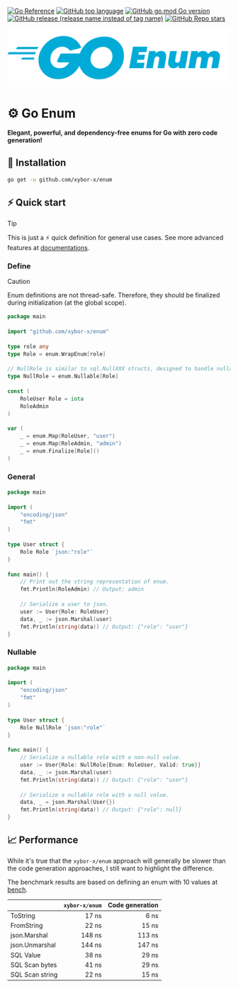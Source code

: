 [![Go Reference](https://pkg.go.dev/badge/github.com/xybor-x/enum.svg)](https://pkg.go.dev/github.com/xybor-x/enum)
[![GitHub top language](https://img.shields.io/github/languages/top/xybor-x/enum?color=lightblue)](https://go.dev/)
[![GitHub go.mod Go version](https://img.shields.io/github/go-mod/go-version/xybor-x/enum)](https://go.dev/blog/go1.21)
[![GitHub release (release name instead of tag name)](https://img.shields.io/github/v/release/xybor-x/enum?include_prereleases)](https://github.com/xybor-x/enum/releases/latest)
[![GitHub Repo stars](https://img.shields.io/github/stars/xybor-x/enum?color=blue)](https://github.com/xybor-x/enum)

![Golang](./.github/go-enum.png)

# ⚙️ Go Enum

**Elegant, powerful, and dependency-free enums for Go with zero code generation!**

## 🔧 Installation

```sh
go get -u github.com/xybor-x/enum
```

## ⚡ Quick start

> [!TIP]
> This is just a ⚡ quick definition for general use cases.
> See more advanced features at [documentations](./docs.md).

### Define

> [!CAUTION]
> Enum definitions are not thread-safe.
> Therefore, they should be finalized during initialization (at the global scope).

```go
package main

import "github.com/xybor-x/enum"

type role any
type Role = enum.WrapEnum[role]

// NullRole is similar to sql.NullXXX structs, designed to handle nullable SQL and JSON fields.
type NullRole = enum.Nullable[Role]

const (
    RoleUser Role = iota
    RoleAdmin
)

var (
    _ = enum.Map(RoleUser, "user")
    _ = enum.Map(RoleAdmin, "admin")
    _ = enum.Finalize[Role]()
)
```

### General

```go
package main

import (
    "encoding/json"
    "fmt"
)

type User struct {
    Role Role `json:"role"`
}

func main() {
    // Print out the string representation of enum.
    fmt.Println(RoleAdmin) // Output: admin

    // Serialize a user to json.
    user := User{Role: RoleUser}
    data, _ := json.Marshal(user) 
    fmt.Println(string(data)) // Output: {"role": "user"}
}
```

### Nullable

```go
package main

import (
    "encoding/json"
    "fmt"
)

type User struct {
    Role NullRole `json:"role"`
}

func main() {
    // Serialize a nullable role with a non-null value.
    user := User{Role: NullRole{Enum: RoleUser, Valid: true}}
    data, _ := json.Marshal(user) 
    fmt.Println(string(data)) // Output: {"role": "user"}

    // Serialize a nullable role with a null value.
    data, _ = json.Marshal(User{})
    fmt.Println(string(data)) // Output: {"role": null}
}
```

## 📈 Performance

While it's true that the `xybor-x/enum` approach will generally be slower than the code generation approaches, I still want to highlight the difference.

The benchmark results are based on defining an enum with 10 values at [bench](./bench).

|                 | `xybor-x/enum` | Code generation |
| --------------- | -------------: | --------------: |
| ToString        |          17 ns |            6 ns |
| FromString      |          22 ns |           15 ns |
| json.Marshal    |         148 ns |          113 ns |
| json.Unmarshal  |         144 ns |          147 ns |
| SQL Value       |          38 ns |           29 ns |
| SQL Scan bytes  |          41 ns |           29 ns |
| SQL Scan string |          22 ns |           15 ns |
